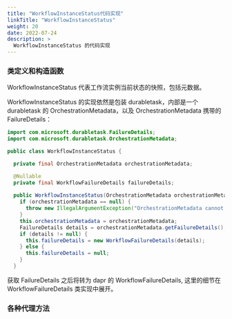 ```yaml
---
title: "WorkflowInstanceStatus代码实现"
linkTitle: "WorkflowInstanceStatus"
weight: 20
date: 2022-07-24
description: >
  WorkflowInstanceStatus 的代码实现
---
```




### 类定义和构造函数

WorkflowInstanceStatus 代表工作流实例当前状态的快照，包括元数据。

WorkflowInstanceStatus 的实现依然是包装 durabletask，内部是一个 durabletask 的 OrchestrationMetadata，以及 OrchestrationMetadata 携带的 FailureDetails：

```java
import com.microsoft.durabletask.FailureDetails;
import com.microsoft.durabletask.OrchestrationMetadata;

public class WorkflowInstanceStatus {

  private final OrchestrationMetadata orchestrationMetadata;

  @Nullable
  private final WorkflowFailureDetails failureDetails;
    
  public WorkflowInstanceStatus(OrchestrationMetadata orchestrationMetadata) {
    if (orchestrationMetadata == null) {
      throw new IllegalArgumentException("OrchestrationMetadata cannot be null");
    }
    this.orchestrationMetadata = orchestrationMetadata;
    FailureDetails details = orchestrationMetadata.getFailureDetails();
    if (details != null) {
      this.failureDetails = new WorkflowFailureDetails(details);
    } else {
      this.failureDetails = null;
    }
  }
```

获取 FailureDetails 之后将转为 dapr 的 WorkflowFailureDetails, 这里的细节在 WorkflowFailureDetails 类实现中展开。

### 各种代理方法

